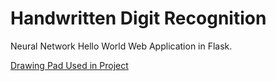 # Handwritten Digit Recognition
Neural Network Hello World Web Application in Flask.

[Drawing Pad Used in Project](https://github.com/tarun-bisht/drawing-pad)
